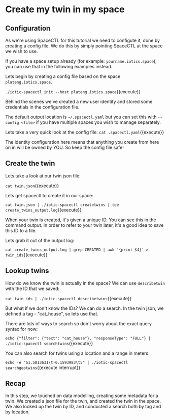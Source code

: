 # Create my twin in my space

## Configuration

As we're using SpaceCTL for this tutorial we need to configute it, done by creating a config file. We do this by simply pointing SpaceCTL at the space we wish to use.

If you have a space setup already (for example: `yourname.iotics.space`), you can use that in the following examples instead.

Lets begin by creating a config file based on the space `plateng.iotics.space`.

`./iotic-spacectl init --host plateng.iotics.space`{{execute}}

Behind the scenes we've created a new user identity and stored some credentials in the configuration file.

The default output location is `~/.spacectl.yaml` but you can set this with `--config <file>` if you have multiple spaces you wish to manage separately.

Lets take a very quick look at the config file:
`cat .spacectl.yaml`{{execute}}

The identity configuration here means that anything you create from here on in will be owned by YOU. So keep the config file safe!

## Create the twin

Lets take a look at our twin json file:

`cat twin.json`{{execute}}

Lets get spacectl to create it in our space:

`cat twin.json | ./iotic-spacectl createtwins | tee create_twins_output.log`{{execute}}

When your twin is created, it's given a unique ID. You can see this in the command output. In order to refer to your twin later, it's a good idea to save this ID to a file.

Lets grab it out of the output log:

`cat create_twins_output.log | grep CREATED | awk '{print $4}' > twin_ids`{{execute}}

## Lookup twins

How do we know the twin is actually in the space? We can use `describetwin` with the ID that we saved:

`cat twin_ids | ./iotic-spacectl describetwins`{{execute}}

But what if we don't know the IDs? We can do a search. In the twin json, we defined a tag - "cat_house", so lets use that.

There are lots of ways to search so don't worry about the exact query syntax for now:

`echo {"filter": {"text": "cat_house"}, "responseType": "FULL"} | ./iotic-spacectl searchtwins`{{execute}}

You can also search for twins using a location and a range in meters:

`echo -e "51.5013631\t-0.1593983\t5" | ./iotic-spacectl searchgeotwins`{{execute interrupt}}

## Recap

In this step, we touched on data modelling, creating some metadata for a twin. We created a json file for the twin, and created the twin in the space. We also looked up the twin by ID, and conducted a search both by tag and by location.
